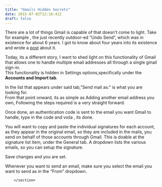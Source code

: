```yaml
---
title: "Gmails Hidden Secrets"
date: 2015-07-02T12:18:41Z
draft: false
---
```


<section class="post-content">
            <p>There are a lot of things Gmail is capable of that doesn’t come to light. Take for example , the just recently outdoor-ed “Undo Send”, which was in existence for about 6 years. I got to know about four years into its existence and wrote a <a href="http://goo.gl/ZFRZYv" title="Undo Send Post">post</a> about it.</p>
<p>Today, its a different story, I want to shed light on this functionality of Gmail that allows one to handle multiple email addresses all through a single gmail sign-in.<br>
This functionality is hidden in Settings options,specifically under the <strong>Accounts and Import tab</strong>.</p>
<p>In the list that appears under said tab,”Send mail as:” is what you are looking for.<br>
From that point onward, its as simple as Adding another email address you own, Following the steps required is a very straight forward.</p>
<p>Once done, an authentication code is sent to the email you want Gmail to handle, type in the code and voila , its done.</p>
<p>You will want to copy and paste the individual signatures for each account, as they appear in the original email, so they are included in the mails, you send on behalf of those accounts through Gmail. This is doable at the signature list item, under the General tab. A dropdown lists the various emails, so you can setup the signature.</p>
<p>Save changes and you are set.</p>
<p>Whenever you want to send an email, make sure you select the email you want to send as in the “From” dropdown.</p>

        </section>